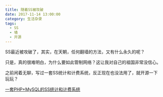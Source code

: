```yaml
---
title: 随着SS被攻破
date: 2017-11-14 13:00:00
category: 生活杂录
tags:
  - SS
  - 墙
  - 开源
---
```


SS最近被攻破了，其实，在天朝，任何翻墙的方法，又有什么永久的呢？

只是，真的很难明白，为什么要如此管制网络？这让我对自己的祖国非常没信心。

<!--more-->

之前闲着无聊，写过一套SS统计和计费系统，反正现在也没法用了，就开源一下玩玩？

[一套PHP+MySQL的SS统计和计费系统](https://github.com/leiquan/shadowsocks-count-system)
